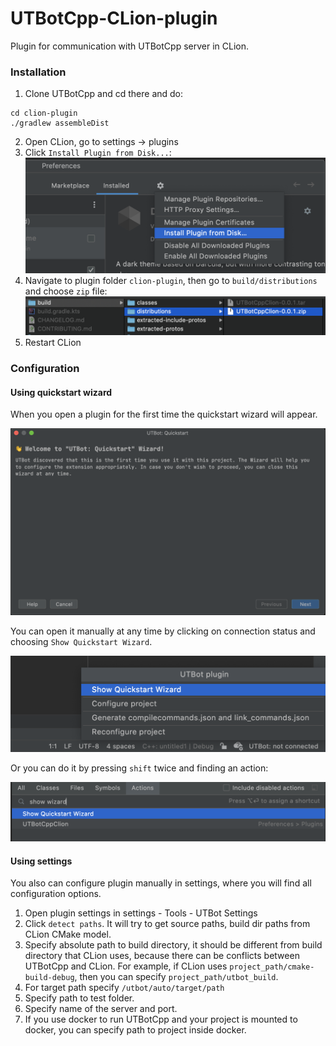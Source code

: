 # UTBotCpp-CLion-plugin
<!-- Plugin description -->
Plugin for communication with UTBotCpp server in CLion.

### Installation

1. Clone UTBotCpp and cd there and do:
```
cd clion-plugin
./gradlew assembleDist
```
2. Open CLion, go to settings -> plugins
3. Click `Install Plugin from Disk...`: 
![](images/install/install-from-disk.png)
4. Navigate to plugin folder `clion-plugin`, then go to `build/distributions` 
and choose `zip` file:
![](images/install/choose-zip.png)
5. Restart CLion


### Configuration

#### Using quickstart wizard
When you open a plugin for the first time the quickstart wizard will appear.

![](images/plugin_usage/wizard.png)

You can open it manually at any time by clicking on connection status and choosing
`Show Quickstart Wizard`.

![](images/plugin_usage/show_wizard.png)

Or you can do it by pressing `shift` twice and finding an action: 


![](images/plugin_usage/find-wizard-action.png)

#### Using settings

You also can configure plugin manually in settings, where you will find
all configuration options.

1. Open plugin settings in settings - Tools - UTBot Settings
2. Click `detect paths`. It will try to get source paths, build dir paths from CLion 
CMake model.
3. Specify absolute path to build directory, it should be different from build directory that CLion uses, 
because there can be conflicts between UTBotCpp and CLion. For example, if CLion uses `project_path/cmake-build-debug`, 
then you can specify `project_path/utbot_build`.
4. For target path specify `/utbot/auto/target/path`
5. Specify path to test folder.
6. Specify name of the server and port. 
7. If you use docker to run UTBotCpp and your project is mounted to docker, 
you can specify path to project inside docker.


<!-- Plugin description end -->